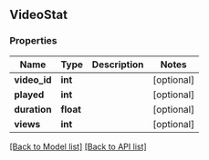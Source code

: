 ## VideoStat

### Properties
Name | Type | Description | Notes
------------ | ------------- | ------------- | -------------
**video_id** | **int** |  | [optional] 
**played** | **int** |  | [optional] 
**duration** | **float** |  | [optional] 
**views** | **int** |  | [optional] 

[[Back to Model list]](#documentation-for-models) [[Back to API list]](#documentation-for-api-endpoints)


